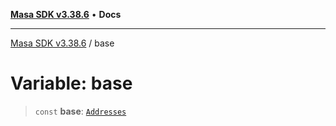 [**Masa SDK v3.38.6**](../README.md) • **Docs**

***

[Masa SDK v3.38.6](../globals.md) / base

# Variable: base

> `const` **base**: [`Addresses`](../interfaces/Addresses.md)
